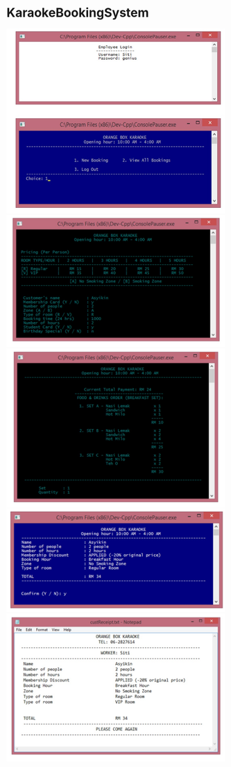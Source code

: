 # KaraokeBookingSystem


![](/screenshots/00.jpg)
![](/screenshots/01.jpg)
![](/screenshots/02.jpg)
![](/screenshots/03.jpg)
![](/screenshots/04.jpg)
